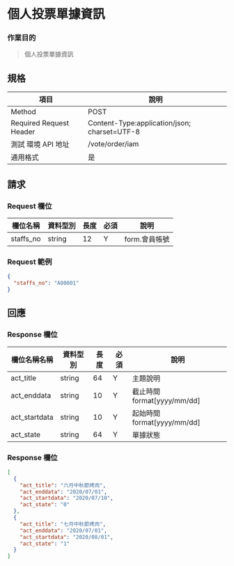 # 個人投票單據資訊

### 作業目的

> 個人投票單據資訊

## 規格

| 項目                    | 說明                                         |
| ----------------------- | -------------------------------------------- |
| Method                  | POST                                         |
| Required Request Header | Content-Type:application/json; charset=UTF-8 |
| 測試 環境 API 地址      | /vote/order/iam                         |
| 通用格式                | 是                                           |

## 請求

### Request 欄位

| 欄位名稱  | 資料型別 | 長度 | 必須 | 說明          |
| --------- | -------- | ---- | ---- | ------------- |
| staffs_no | string   | 12   | Y    | form.會員帳號 |

### Request 範例

```json
{
  "staffs_no": "A00001"
}
```

## 回應

### Response 欄位

| 欄位名稱名稱  | 資料型別 | 長度 | 必須 | 說明                        |
| ------------- | -------- | ---- | ---- | --------------------------- |
| act_title     | string   | 64   | Y    | 主題說明                    |
| act_enddata   | string   | 10   | Y    | 截止時間 format[yyyy/mm/dd] |
| act_startdata | string   | 10   | Y    | 起始時間 format[yyyy/mm/dd] |
| act_state     | string   | 64   | Y    | 單據狀態                    |

### Response 欄位

```json
[
  {
    "act_title": "六月中秋節烤肉",
    "act_enddata": "2020/07/01",
    "act_startdata": "2020/07/10",
    "act_state": "0"
  },
  {
    "act_title": "七月中秋節烤肉",
    "act_enddata": "2020/07/01",
    "act_startdata": "2020/08/01",
    "act_state": "1"
  }
]
```
